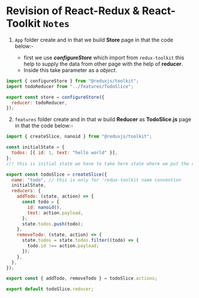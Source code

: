# Revision of React-Redux & React-Toolkit `Notes`

1. `App` folder create and in that we build **Store** page in that the code below:-

   - first we use **_configureStore_** which import from `redux-toolkit` this help to supply the data from other page with the help of **reducer**.
   - Inside this take parameter as a _object_.

```js
import { configureStore } from "@reduxjs/toolkit";
import todoReducer from "../features/TodoSlice";

export const store = configureStore({
  reducer: todoReducer,
});
```

2. `features` folder create and in that w build **Reducer** as **TodoSlice.js** page in that the code below:-

```js
import { createSlice, nanoid } from "@reduxjs/toolkit";

const initialState = {
  todos: [{ id: 1, text: "hello world" }],
};
//! this is initial state we have to take here state where we put the data and here we have update the state ... initialState

export const todoSlice = createSlice({
  name: "todo", // this is only for 'redux-toolkit name convention
  initialState,
  reducers: {
    addTodo: (state, action) => {
      const todo = {
        id: nanoid(),
        text: action.payload,
      };
      state.todos.push(todo);
    },
    removeTodo: (state, action) => {
      state.todos = state.todos.filter((todo) => {
        todo.id !== action.payload;
      });
    },
  },
});

export const { addTodo, removeTodo } = todoSlice.actions;

export default todoSlice.reducer;
```
